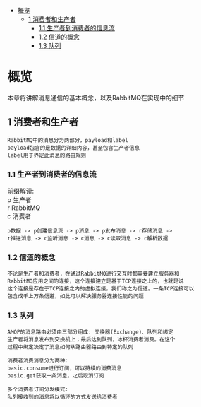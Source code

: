 <!-- TOC -->

- [概览](#概览)
    - [1 消费者和生产者](#1-消费者和生产者)
        - [1.1 生产者到消费者的信息流](#11-生产者到消费者的信息流)
        - [1.2 信道的概念](#12-信道的概念)
        - [1.3 队列](#13-队列)

<!-- /TOC -->

# 概览

本章将讲解消息通信的基本概念，以及RabbitMQ在实现中的细节

## 1 消费者和生产者

```
RabbitMQ中的消息分为两部分，payload和label
payload包含的是数据的详细内容，甚至包含生产者信息
label用于界定此消息的路由规则
```

### 1.1 生产者到消费者的信息流

前缀解读:  
p 生产者  
r RabbitMQ  
c 消费者  

```
p数据 -> p创建信息流 -> p消息 -> p发布消息 -> r存储消息 ->
r推送消息 -> c监听消息 -> c消息 -> c读取消息 -> c解析数据
```

### 1.2 信道的概念

```
不论是生产者和消费者，在通过RabbitMQ进行交互时都需要建立服务器和
RabbitMQ应用之间的连接，这个连接建立是基于TCP连接之上的，也就是说
这个连接是存在于TCP连接之内的虚拟连接，我们称之为信道。一条TCP连接可以
包含成千上万条信道，如此可以解决服务器连接性能的问题
```

### 1.3 队列

```
AMQP的消息路由必须由三部分组成: 交换器(Exchange)、队列和绑定
生产者将消息发布到交换机上；最后达到队列，冰杯消费者消费。在这个
过程中绑定决定了消息如何从路由器路由到特定的队列

消费者消费消息分为两种:
basic.consume进行订阅，可以持续的消费消息
basic.get获取一条消息，之后取消订阅

多个消费者订阅分发模式:
队列接收到的消息将以循环的方式发送给消费者
```